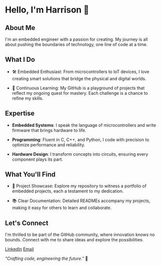 # Hello, I'm Harrison 👋

## About Me

I'm an embedded engineer with a passion for creating.
My journey is all about pushing the boundaries of technology, one line of code at a time.

## What I Do

- 🛠️ Embedded Enthusiast: From microcontrollers to IoT devices, I love creating smart solutions that bridge the physical and digital worlds.

- 🧪 Continuous Learning: My GitHub is a playground of projects that reflect my ongoing quest for mastery. Each challenge is a chance to refine my skills.

## Expertise

- **Embedded Systems**: I speak the language of microcontrollers and write firmware that brings hardware to life.

- **Programming**: Fluent in C, C++, and Python, I code with precision to optimize performance and reliability.

- **Hardware Design**: I transform concepts into circuits, ensuring every component plays its part.

## What You'll Find

- 🚀 Project Showcase: Explore my repository to witness a portfolio of embedded projects, each a testament to my dedication.

- 📚 Clear Documentation: Detailed READMEs accompany my projects, making it easy for others to learn and collaborate.

## Let's Connect

I'm thrilled to be part of the GitHub community, where innovation knows no bounds. Connect with me to share ideas and explore the possibilities.

[LinkedIn](https://www.linkedin.com/in/harrison-dye-829298169/)
[Email](mailto:Harrison@Dyetribe.co.nz)

_"Crafting code, engineering the future."_ 🌟
